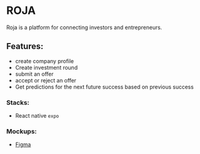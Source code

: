# ROJA
Roja is a platform for connecting investors and entrepreneurs.

## Features:
- create company profile
- Create investment round
- submit an offer
- accept or reject an offer
- Get predictions for the next future success based on previous success

### Stacks:
- React native ``expo``

### Mockups:
- [Figma](https://www.figma.com/file/PmlYRfSc2icODoQtUwyXig/Roja?node-id=0%3A1)
